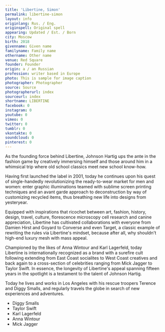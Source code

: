 ```yaml
---
title: 'Libertine, Simon'
permalink: libertine-simon
layout: info
originlang: Rus. / Eng.
originspell: Original spell
appearing: Updated / Est. / Born
city: Moscow
birth: 2018
givenname: Given name
familyname: Family name
othername: Other name
venue: Red Square
founder: Founder
origin: a / an Russian
profession: writer based in Europe
photo: This is sample for image caption
photographer: Photographer
source: Source
photographerurl: index
sourceurl: index
shortname: LIBERTINE
facebook: 0
instagram: 0
youtube: 0
vimeo: 0
twitter: 0
tumblr: 0
vkontakte: 0
soundcloud: 0
pinterest: 0
---
```


As the founding force behind Libertine, Johnson Hartig ups the ante in the fashion game by creatively immersing himself and those around him in a whimsical trip where old school classics meet new school know-how.

Having first launched the label in 2001, today he continues upon his quest of single-handedly revolutionizing the ready-to-wear market for men and women: enter graphic illuminations teamed with sublime screen printing techniques and an avant garde approach to deconstruction by way of customizing recycled items, thus breathing new life into designs from yesteryear.

Equipped with inspirations that ricochet between art, fashion, history, design, travel, culture, florescence microscopy cell research and canine appreciation, Libertine has cultivated collaborations with everyone from Damien Hirst and Goyard to Converse and even Target, a classic example of rewriting the rules via Libertine's mindset, because after all, why shouldn't high-end luxury mesh with mass appeal.

Championed by the likes of Anna Wintour and Karl Lagerfeld, today Libertine is internationally recognized as a brand with a surefire cult following extending from East Coast socialites to West Coast creatives and back again to a cross-section of celebrities ranging from Mick Jagger to Taylor Swift. In essence, the longevity of Libertine's appeal spanning fifteen years in the spotlight is a testament to the talent of Johnson Hartig.

Today he lives and works in Los Angeles with his rescue troopers Terence and Diggy Smalls, and regularly travels the globe in search of new experiences and adventures.

+ Diggy Smalls
+ Taylor Swift
+ Karl Lagerfeld
+ Anna Wintour
+ Mick Jagger
